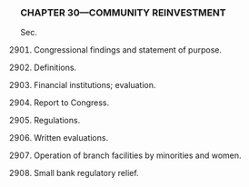 ### **CHAPTER 30—COMMUNITY REINVESTMENT** ###

Sec.

2901. Congressional findings and statement of purpose.

2902. Definitions.

2903. Financial institutions; evaluation.

2904. Report to Congress.

2905. Regulations.

2906. Written evaluations.

2907. Operation of branch facilities by minorities and women.

2908. Small bank regulatory relief.